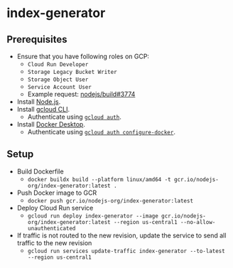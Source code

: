 # index-generator

## Prerequisites

- Ensure that you have following roles on GCP:
  - `Cloud Run Developer`
  - `Storage Legacy Bucket Writer`
  - `Storage Object User`
  - `Service Account User`
  - Example request: [nodejs/build#3774][cloud-run-roles-request]
- Install [Node.js][install-nodejs].
- Install [gcloud CLI][install-gcloud-cli].
  - Authenticate using [`gcloud auth`][gcloud-auth].
- Install [Docker Desktop][install-docker-desktop].
  - Authenticate using [`gcloud auth configure-docker`][gcloud-auth-docker].

## Setup

- Build Dockerfile
  - `docker buildx build --platform linux/amd64 -t gcr.io/nodejs-org/index-generator:latest .`
- Push Docker image to GCR
  - `docker push gcr.io/nodejs-org/index-generator:latest`
- Deploy Cloud Run service
  - `gcloud run deploy index-generator --image gcr.io/nodejs-org/index-generator:latest --region us-central1 --no-allow-unauthenticated`
- If traffic is not routed to the new revision, update the service to send all traffic to the new revision
  - `gcloud run services update-traffic index-generator --to-latest --region us-central1`

[cloud-run-roles-request]: https://github.com/nodejs/build/issues/3774
[gcloud-auth]: https://cloud.google.com/sdk/gcloud/reference/auth
[gcloud-auth-docker]: https://cloud.google.com/sdk/gcloud/reference/auth/configure-docker
[install-docker-desktop]: https://www.docker.com/products/docker-desktop
[install-gcloud-cli]: https://cloud.google.com/sdk/docs/install
[install-nodejs]: https://nodejs.org/en/learn/getting-started/how-to-install-nodejs
